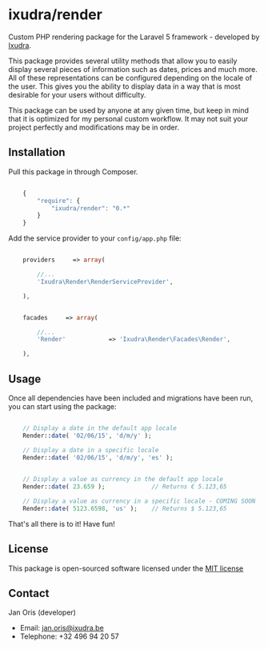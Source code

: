 ixudra/render
=====================

Custom PHP rendering package for the Laravel 5 framework - developed by [Ixudra](http://ixudra.be).

This package provides several utility methods that allow you to easily display several pieces of information such as dates, prices and much more. All of these representations can be configured depending on the locale of the user. This gives you the ability to display data in a way that is most desirable for your users without difficulty.

This package can be used by anyone at any given time, but keep in mind that it is optimized for my personal custom workflow. It may not suit your project perfectly and modifications may be in order.



## Installation

Pull this package in through Composer.

```js

    {
        "require": {
            "ixudra/render": "0.*"
        }
    }

```

Add the service provider to your `config/app.php` file: 

```php

    providers     => array(

        //...
        'Ixudra\Render\RenderServiceProvider',

    ),

```


```php

    facades     => array(

        //...
        'Render'            => 'Ixudra\Render\Facades\Render',

    ),

```



## Usage

Once all dependencies have been included and migrations have been run, you can start using the package:

```php

    // Display a date in the default app locale 
    Render::date( '02/06/15', 'd/m/y' );

    // Display a date in a specific locale 
    Render::date( '02/06/15', 'd/m/y', 'es' );

    
    // Display a value as currency in the default app locale 
    Render::date( 23.659 );             // Returns € 5.123,65

    // Display a value as currency in a specific locale - COMING SOON
    Render::date( 5123.6598, 'us' );    // Returns $ 5.123,65


```



That's all there is to it! Have fun!




## License

This package is open-sourced software licensed under the [MIT license](http://opensource.org/licenses/MIT)




## Contact

Jan Oris (developer)

- Email: jan.oris@ixudra.be
- Telephone: +32 496 94 20 57

